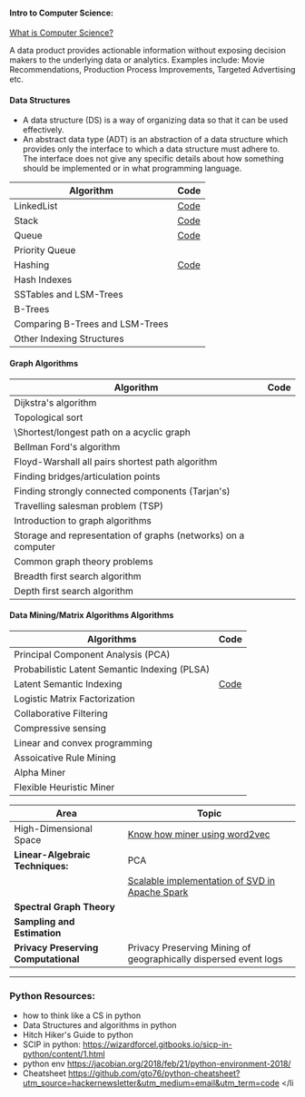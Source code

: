 #### Intro to Computer Science: 

[What is Computer Science?](https://github.com/asjad99/algorithms-GYM/tree/master)

A data product provides actionable information without exposing decision makers to the underlying
data or analytics. Examples include: Movie Recommendations, Production Process Improvements, Targeted Advertising etc. 

#### Data Structures 

- A data structure (DS) is a way of organizing data so that it can be used effectively.
- An abstract data type (ADT) is an abstraction of a data structure which provides only the interface to which a data structure must adhere to. The interface does not give any specific details about how something should be implemented or in what programming language.


| Algorithm                | Code      | 
|--------------------------|-----------|
| LinkedList               |  [Code](https://github.com/asjad99/algorithms-GYM/blob/master/data_structures/linkedlist.py)        |  
| Stack                    |  [Code](https://github.com/asjad99/algorithms-GYM/blob/master/data_structures/stack.py)         |
| Queue                    |  [Code](https://github.com/asjad99/algorithms-GYM/blob/master/data_structures/mycode.py)         |  
| Priority Queue           |           |
| Hashing                  | [Code](https://github.com/asjad99/algorithms-GYM/blob/master/data_structures/hastable.py)          |
| Hash Indexes             |           |
| SSTables and LSM-Trees   |           |
| B-Trees                  |           |
| Comparing B-Trees and LSM-Trees|           |
| Other Indexing Structures|           |


#### Graph Algorithms 



| Algorithm                | Code | 
|--------------------------|------|
| Dijkstra's algorithm     |      |
| Topological sort                        |      |
|  \Shortest/longest path on a acyclic graph                         |      |
| Bellman Ford's algorithm                         |      |
| Floyd-Warshall all pairs shortest path algorithm |     |
| Finding bridges/articulation points             |     | 
| Finding strongly connected components (Tarjan's) |   | 
|  Travelling salesman problem (TSP)   |    |
|      Introduction to graph algorithms | |
|      Storage and representation of graphs (networks) on a computer |  |
|      Common graph theory problems |     | 
|      Breadth first search algorithm |   |
|      Depth first search algorithm |     |

#### Data Mining/Matrix Algorithms  Algorithms 

|   Algorithms                   | Code |
|-----------------------------------------------|-------------------------------------------------------------------------------------------|
| Principal Component Analysis (PCA)            |                                                                                           |
| Probabilistic Latent Semantic Indexing (PLSA) |                                                                                           |
| Latent Semantic Indexing                      |     [Code](https://gist.github.com/asjad99/e87a695df10b0859ee943b8e661f0fc3)              |
| Logistic Matrix Factorization                 |                                                                                           |
| Collaborative Filtering                       |                                                                                           |
| Compressive sensing                           |                                                                                           |
| Linear and convex programming                 |                                                                                           |
| Assoicative Rule Mining                       |                                                                                           |           
| Alpha Miner                                   |                                                                                           |             
| Flexible Heuristic Miner                      |                                                                                           |                


| Area                                      | Topic | 
|-----------------------------------------------|-----------|
| High-Dimensional Space |  [Know how miner using word2vec](https://github.com/asjad99/know-how-mining)         |  
|**Linear-Algebraic Techniques:**|  PCA
|                                | [Scalable implementation of SVD in Apache Spark](https://gist.github.com/asjad99/e87a695df10b0859ee943b8e661f0fc3)
| **Spectral Graph Theory**      |            |
| **Sampling and Estimation**    |            |
| **Privacy Preserving Computational** | Privacy Preserving Mining of geographically dispersed event logs |


-----------------------------------------------------------------------------


### Python Resources: 

- how to think like a CS in python
- Data Structures and algorithms in python
- Hitch Hiker's Guide to python
- SCIP in python: https://wizardforcel.gitbooks.io/sicp-in-python/content/1.html
- python env https://jacobian.org/2018/feb/21/python-environment-2018/
- Cheatsheet https://github.com/gto76/python-cheatsheet?utm_source=hackernewsletter&utm_medium=email&utm_term=code </li



